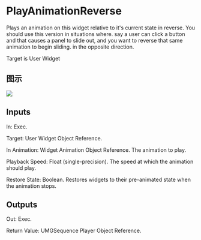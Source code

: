 # PlayAnimationReverse

Plays an animation on this widget relative to it's current state in reverse. You should use this version in situations where. say a user can click a button and that causes a panel to slide out, and you want to reverse that same animation to begin sliding. in the opposite direction.

Target is User Widget

## 图示

![]($-20221218-21213284.png)

## Inputs

In: Exec.

Target: User Widget Object Reference.

In Animation: Widget Animation Object Reference. The animation to play.

Playback Speed: Float (single-precision). The speed at which the animation should play.

Restore State: Boolean. Restores widgets to their pre-animated state when the animation stops.  

## Outputs

Out: Exec.

Return Value: UMGSequence Player Object Reference.

